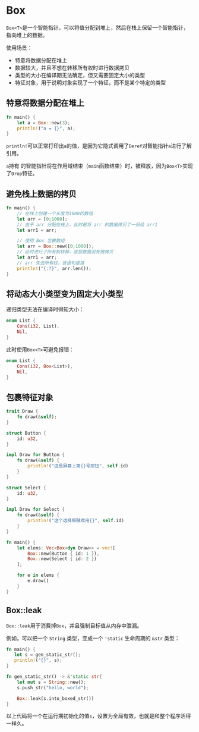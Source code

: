 # Box

`Box<T>`是一个智能指针，可以将值分配到堆上，然后在栈上保留一个智能指针，指向堆上的数据。

使用场景：

- 特意将数据分配在堆上
- 数据较大，并且不想在转移所有权时进行数据拷贝
- 类型的大小在编译期无法确定，但又需要固定大小的类型
- 特征对象，用于说明对象实现了一个特征，而不是某个特定的类型

## 特意将数据分配在堆上

```rust
fn main() {
    let a = Box::new(3);
    println!("a = {}", a);
}
```

`println!`可以正常打印出`a`的值，是因为它隐式调用了`Deref`对智能指针`a`进行了解引用。

`a`持有 的智能指针将在作用域结束（`main`函数结束）时，被释放，因为`Box<T>`实现了`Drop`特征。

## 避免栈上数据的拷贝

```rust
fn main() {
    // 在栈上创建一个长度为1000的数组
    let arr = [0;1000];
    // 由于 arr 分配在栈上，此时是将 arr 的数据拷贝了一份给 arr1
    let arr1 = arr;

    // 使用 Box 包裹数组
    let arr = Box::new([0;1000]);
    // 此时进行了所有权转移，底层数据没有被拷贝
    let arr1 = arr;
    // arr 失去所有权，该语句报错
    println!("{:?}", arr.len());
}
```

## 将动态大小类型变为固定大小类型

递归类型无法在编译时得知大小：
```rust
enum List {
    Cons(i32, List),
    Nil,
}
```

此时使用`Box<T>`可避免报错：
```rust
enum List {
    Cons(i32, Box<List>),
    Nil,
}
```

## 包裹特征对象

```rust
trait Draw {
    fn draw(&self);
}

struct Button {
    id: u32,
}

impl Draw for Button {
    fn draw(&self) {
        println!("这是屏幕上第{}号按钮", self.id)
    }
}

struct Select {
    id: u32,
}

impl Draw for Select {
    fn draw(&self) {
        println!("这个选择框贼难用{}", self.id)
    }
}

fn main() {
    let elems: Vec<Box<dyn Draw>> = vec![
        Box::new(Button { id: 1 }), 
        Box::new(Select { id: 2 })
    ];

    for e in elems {
        e.draw()
    }
}
```

## Box::leak

`Box::leak`用于消费掉`Box`，并且强制目标值从内存中泄漏。

例如，可以把一个 `String` 类型，变成一个 `'static` 生命周期的 `&str` 类型：

```rust
fn main() {
   let s = gen_static_str();
   println!("{}", s);
}

fn gen_static_str() -> &'static str{
    let mut s = String::new();
    s.push_str("hello, world");

    Box::leak(s.into_boxed_str())
}
```

以上代码将一个在运行期初始化的值`s`，设置为全局有效，也就是和整个程序活得一样久。